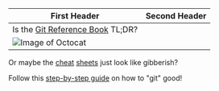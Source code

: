 First Header | Second Header
------------- | --------------
Is the [Git Reference Book](https://git-scm.com/book/en/v2) TL;DR? | 
 | ![Image of Octocat](https://encrypted-tbn0.gstatic.com/images?q=tbn:ANd9GcTOIfyMXHRLV1rhBIm1POTsvZnodWrMLzctmo-wNzspBCdZJLE3)

Or maybe the [cheat](https://services.github.com/on-demand/downloads/github-git-cheat-sheet.pdf) [sheets](https://education.github.com/git-cheat-sheet-education.pdf) just look like gibberish?

Follow this [step-by-step guide](http://rogerdudler.github.io/git-guide/) on how to "git" good!
